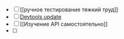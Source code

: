 - [ ] [[ручное тестирование тяжкий труд]] 
- [ ] [Devtools update](https://youtu.be/uSrmN_Dy0Wk?si=D--EBHPLpRkwd9jq)
- [ ] [[Изучение API самостоятельно]]
- [ ] 
